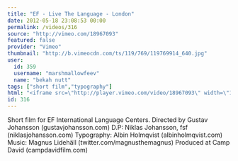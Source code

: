 ```yaml
---
title: "EF - Live The Language - London"
date: 2012-05-18 23:08:53 00:00
permalink: /videos/316
source: "http://vimeo.com/18967093"
featured: false
provider: "Vimeo"
thumbnail: "http://b.vimeocdn.com/ts/119/769/119769914_640.jpg"
user:
  id: 359
  username: "marshmallowfeev"
  name: "bekah nutt"
tags: ["short film","typography"]
html: "<iframe src=\"http://player.vimeo.com/video/18967093\" width=\"1280\" height=\"720\" frameborder=\"0\" webkitallowfullscreen mozallowfullscreen allowfullscreen></iframe>"
id: 316
---
```


Short film for EF International Language Centers.
Directed by Gustav Johansson (gustavjohansson.com)
D.P: Niklas Johansson, fsf (niklasjohansson.com)
Typography: Albin Holmqvist (albinholmqvist.com)
Music: Magnus Lidehäll (twitter.com/magnusthemagnus)
Produced at Camp David (campdavidfilm.com)
